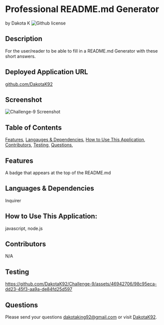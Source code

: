 # Professional README.md Generator 
by Dakota K
![Github license](https://img.shields.io/badge/license-MIT,Boost1.0,BSD2-blue.svg)

## Description
For the user/reader to be able to fill in a README.md Generator with these short answers.

## Deployed Application URL
[github.com/DakotaK92](https://dakotak92.github.io/Challenge-9/)

## Screenshot
![Challenge-9 Screenshot](https://github.com/DakotaK92/Challenge-9/assets/46942706/33e4b14b-8d83-42ae-b7f1-6c82d28a70d4)

## Table of Contents
[Features](#features),
[Langauges & Dependencies](#languagesanddependencies),
[How to Use This Application](#HowtoUseThisApplication),
[Contributors](#contributors),
[Testing](#testing),
[Questions](#questions),

## Features
A badge that appears at the top of the README.md

## Languages & Dependencies
Inquirer

## How to Use This Application:
javascript, node.js

## Contributors
N/A

## Testing

https://github.com/DakotaK92/Challenge-9/assets/46942706/98c95eca-dd23-45f3-aa9a-de84fd25d597

## Questions
Please send your questions dakotaking92@gmail.com or visit [DakotaK92](https://github.com/DakotaK92).
